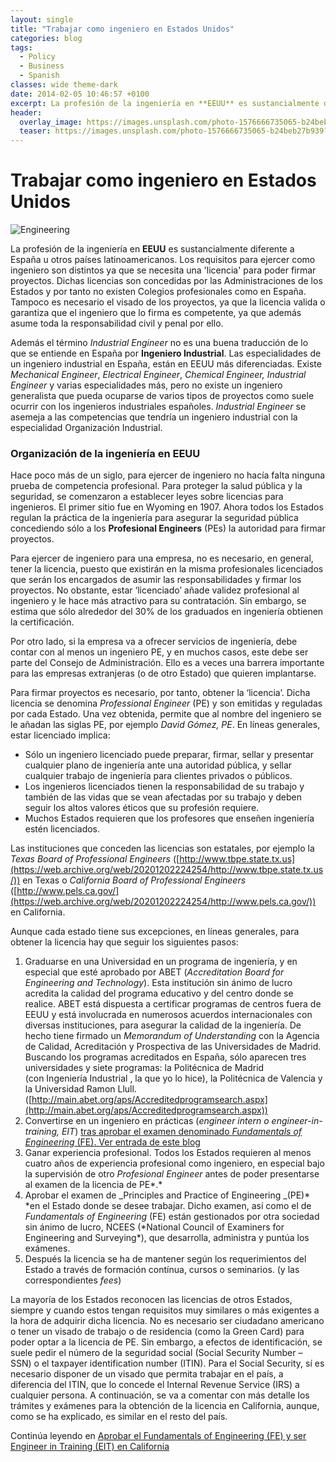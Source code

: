 ```yaml
---
layout: single
title: "Trabajar como ingeniero en Estados Unidos"
categories: blog
tags:
  - Policy
  - Business
  - Spanish
classes: wide theme-dark
date: 2014-02-05 10:46:57 +0100
excerpt: La profesión de la ingeniería en **EEUU** es sustancialmente diferente a España u otros países latinoamericanos.
header:
  overlay_image: https://images.unsplash.com/photo-1576666735065-b24beb27b939?q=80&w=2021&auto=format&fit=crop&ixlib=rb-4.0.3&ixid=M3wxMjA3fDB8MHxwaG90by1wYWdlfHx8fGVufDB8fHx8fA%3D%3D
  teaser: https://images.unsplash.com/photo-1576666735065-b24beb27b939?q=80&w=2021&auto=format&fit=crop&ixlib=rb-4.0.3&ixid=M3wxMjA3fDB8MHxwaG90by1wYWdlfHx8fGVufDB8fHx8fA%3D%3D
---
```


# Trabajar como ingeniero en Estados Unidos

![Engineering](https://images.unsplash.com/photo-1576666735065-b24beb27b939?q=80&w=2021&auto=format&fit=crop&ixlib=rb-4.0.3&ixid=M3wxMjA3fDB8MHxwaG90by1wYWdlfHx8fGVufDB8fHx8fA%3D%3D)

La profesión de la ingeniería en **EEUU** es sustancialmente diferente a España u otros países latinoamericanos. Los requisitos para ejercer como ingeniero son distintos ya que se necesita una 'licencia' para poder firmar proyectos. Dichas licencias son concedidas por las Administraciones de los Estados y por tanto no existen Colegios profesionales como en España. Tampoco es necesario el visado de los proyectos, ya que la licencia valida o garantiza que el ingeniero que lo firma es competente, ya que además asume toda la responsabilidad civil y penal por ello.

Además el término _Industrial Engineer_ no es una buena traducción de lo que se entiende en España por **Ingeniero Industrial**. Las especialidades de un ingeniero industrial en España, están en EEUU más diferenciadas. Existe _Mechanical Engineer_, _Electrical Engineer_, _Chemical Engineer, Industrial Engineer_ y varias especialidades más, pero no existe un ingeniero generalista que pueda ocuparse de varios tipos de proyectos como suele ocurrir con los ingenieros industriales españoles. _Industrial Engineer_ se asemeja a las competencias que tendría un ingeniero industrial con la especialidad Organización Industrial.

### Organización de la ingeniería en EEUU

Hace poco más de un siglo, para ejercer de ingeniero no hacía falta ninguna prueba de competencia profesional. Para proteger la salud pública y la seguridad, se comenzaron a establecer leyes sobre licencias para ingenieros. El primer sitio fue en Wyoming en 1907. Ahora todos los Estados regulan la práctica de la ingeniería para asegurar la seguridad pública concediendo sólo a los **Profesional Engineers** (PEs) la autoridad para firmar proyectos.

Para ejercer de ingeniero para una empresa, no es necesario, en general, tener la licencia, puesto que existirán en la misma profesionales licenciados que serán los encargados de asumir las responsabilidades y firmar los proyectos. No obstante, estar ‘licenciado’ añade validez profesional al ingeniero y le hace más atractivo para su contratación. Sin embargo, se estima que sólo alrededor del 30% de los graduados en ingeniería obtienen la certificación.

Por otro lado, si la empresa va a ofrecer servicios de ingeniería, debe contar con al menos un ingeniero PE, y en muchos casos, este debe ser parte del Consejo de Administración. Ello es a veces una barrera importante para las empresas extranjeras (o de otro Estado) que quieren implantarse.

Para firmar proyectos es necesario, por tanto, obtener la ‘licencia’. Dicha licencia se denomina _Professional Engineer_ (PE) y son emitidas y reguladas por cada Estado. Una vez obtenida, permite que al nombre del ingeniero se le añadan las siglas PE, por ejemplo _David Gómez, PE_. En líneas generales, estar licenciado implica:

- Sólo un ingeniero licenciado puede preparar, firmar, sellar y presentar cualquier plano de ingeniería ante una autoridad pública, y sellar cualquier trabajo de ingeniería para clientes privados o públicos.
- Los ingenieros licenciados tienen la responsabilidad de su trabajo y también de las vidas que se vean afectadas por su trabajo y deben seguir los altos valores éticos que su profesión requiere.
- Muchos Estados requieren que los profesores que enseñen ingeniería estén licenciados.

Las instituciones que conceden las licencias son estatales, por ejemplo la _Texas Board of Professional Engineers_ ([http://www.tbpe.state.tx.us](https://web.archive.org/web/20201202224254/http://www.tbpe.state.tx.us/)) en Texas o _California Board of Professional Engineers_ ([http://www.pels.ca.gov/](https://web.archive.org/web/20201202224254/http://www.pels.ca.gov/)) en California.

Aunque cada estado tiene sus excepciones, en líneas generales, para obtener la licencia hay que seguir los siguientes pasos:

1. Graduarse en una Universidad en un programa de ingeniería, y en especial que esté aprobado por ABET (_Accreditation Board for Engineering and Technology_). Esta institución sin ánimo de lucro acredita la calidad del programa educativo y del centro donde se realice. ABET está dispuesta a certificar programas de centros fuera de EEUU y está involucrada en numerosos acuerdos internacionales con diversas instituciones, para asegurar la calidad de la ingeniería. De hecho tiene firmado un _Memorandum of Understanding_ con la Agencia de Calidad, Acreditación y Prospectiva de las Universidades de Madrid. Buscando los programas acreditados en España, sólo aparecen tres universidades y siete programas: la Politécnica de Madrid (con&nbsp;Ingeniería Industrial , la que&nbsp;yo lo hice), la Politécnica de Valencia y la Universidad Ramon Llull. ([http://main.abet.org/aps/Accreditedprogramsearch.aspx](http://main.abet.org/aps/Accreditedprogramsearch.aspx))
2. Convertirse en un ingeniero en prácticas (_engineer intern o engineer-in-training, EIT_) [tras aprobar el examen denominado _Fundamentals of Engineering_ (FE). Ver entrada de este blog](https://web.archive.org/web/20201202224254/http://www.energyoutofthebox.com/?p=544)
3. Ganar experiencia profesional. Todos los Estados requieren al menos cuatro años de experiencia profesional como ingeniero, en especial bajo la supervisión de otro&nbsp;_Profesional Engineer_ antes de poder presentarse al examen de la licencia de PE*.*
4. Aprobar el examen de _Principles and Practice of Engineering _(PE)\* *en el Estado donde se desee trabajar. Dicho examen, así como el de *Fundamentals of Engineering* (FE) están gestionados por otra sociedad sin ánimo de lucro, NCEES (*National Council of Examiners for Engineering and Surveying\*), que desarrolla, administra y puntúa los exámenes.
5. Después la licencia se ha de mantener según los requerimientos del Estado a través de formación contínua, cursos o seminarios. (y las correspondientes _fees_)

La mayoría de los Estados reconocen las licencias de otros Estados, siempre y cuando estos tengan requisitos muy similares o más exigentes a la hora de adquirir dicha licencia.
No es necesario ser ciudadano americano o tener un visado de trabajo o de residencia (como la Green Card) para poder optar a la licencia de PE. Sin embargo, a efectos de identificación, se suele pedir el número de la seguridad social (Social Security Number – SSN) o el taxpayer identification number (ITIN). Para el Social Security, sí es necesario disponer de un visado que permita trabajar en el país, a diferencia del ITIN, que lo concede el Internal Revenue Service (IRS) a cualquier persona.
A continuación, se va a comentar con más detalle los trámites y exámenes para la obtención de la licencia en California, aunque, como se ha explicado, es similar en el resto del país.

Continúa leyendo en [Aprobar el Fundamentals of Engineering (FE) y ser Engineer in Training (EIT) en California](/aprobar-el-fundamentals-of-engineering-fe-y-ser-engineer-in-training-eit/)
